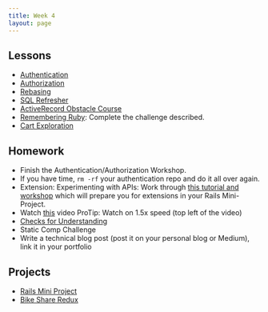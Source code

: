 ```yaml
---
title: Week 4
layout: page
---
```


## Lessons
  - [Authentication](http://backend.turing.io/module2/lessons/authentication)
  - [Authorization](http://backend.turing.io/module2/lessons/authorization)
  - [Rebasing](http://backend.turing.io/module2/lessons/intro_to_rebasing)
  - [SQL Refresher](http://backend.turing.io/module2/lessons/sql_refresher)
  - [ActiveRecord Obstacle Course](http://backend.turing.io/module2/misc/active_record_obstacle_course)
  - [Remembering Ruby](../misc/violations): Complete the challenge described.
  - [Cart Exploration](http://backend.turing.io/module2/misc/cart_exploration)

## Homework
  - Finish the Authentication/Authorization Workshop.
  - If you have time, `rm -rf` your authentication repo and do it all over again.
  - Extension: Experimenting with APIs: Work through [this tutorial and workshop](http://backend.turing.io/module2/misc/exploring_apis_workshop) which will prepare you for extensions in your Rails Mini-Project.
  - Watch [this](https://vimeo.com/135210007) video ProTip: Watch on 1.5x speed (top left of the video)
  - [Checks for Understanding](https://github.com/turingschool/checks-for-understanding/blob/master/module-2/backend/week_four.md)
  - Static Comp Challenge
  - Write a technical blog post (post it on your personal blog or Medium), link it in your portfolio

## Projects

* [Rails Mini Project](http://backend.turing.io/module2/projects/mini-project)
* [Bike Share Redux](http://backend.turing.io/module2/projects/bike-share-redux)

